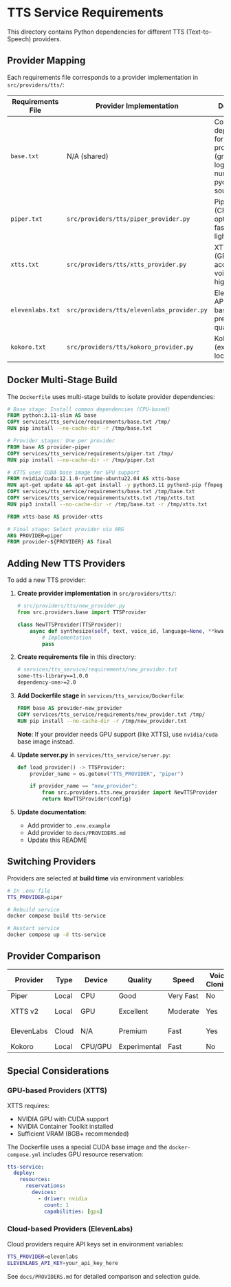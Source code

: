 # TTS Service Requirements

This directory contains Python dependencies for different TTS (Text-to-Speech) providers.

## Provider Mapping

Each requirements file corresponds to a provider implementation in `src/providers/tts/`:

| Requirements File | Provider Implementation | Description |
|-------------------|------------------------|-------------|
| `base.txt` | N/A (shared) | Common dependencies for all TTS providers (grpcio, loguru, numpy, pydantic, soundfile) |
| `piper.txt` | `src/providers/tts/piper_provider.py` | Piper TTS (CPU-optimized, fast, lightweight) |
| `xtts.txt` | `src/providers/tts/xtts_provider.py` | XTTS v2 (GPU-accelerated, voice cloning, high quality) |
| `elevenlabs.txt` | `src/providers/tts/elevenlabs_provider.py` | ElevenLabs API (cloud-based, premium quality) |
| `kokoro.txt` | `src/providers/tts/kokoro_provider.py` | Kokoro TTS (experimental, local) |

## Docker Multi-Stage Build

The `Dockerfile` uses multi-stage builds to isolate provider dependencies:

```dockerfile
# Base stage: Install common dependencies (CPU-based)
FROM python:3.11-slim AS base
COPY services/tts_service/requirements/base.txt /tmp/
RUN pip install --no-cache-dir -r /tmp/base.txt

# Provider stages: One per provider
FROM base AS provider-piper
COPY services/tts_service/requirements/piper.txt /tmp/
RUN pip install --no-cache-dir -r /tmp/piper.txt

# XTTS uses CUDA base image for GPU support
FROM nvidia/cuda:12.1.0-runtime-ubuntu22.04 AS xtts-base
RUN apt-get update && apt-get install -y python3.11 python3-pip ffmpeg libsndfile1
COPY services/tts_service/requirements/base.txt /tmp/base.txt
COPY services/tts_service/requirements/xtts.txt /tmp/xtts.txt
RUN pip3 install --no-cache-dir -r /tmp/base.txt -r /tmp/xtts.txt

FROM xtts-base AS provider-xtts

# Final stage: Select provider via ARG
ARG PROVIDER=piper
FROM provider-${PROVIDER} AS final
```

## Adding New TTS Providers

To add a new TTS provider:

1. **Create provider implementation** in `src/providers/tts/`:
   ```python
   # src/providers/tts/new_provider.py
   from src.providers.base import TTSProvider

   class NewTTSProvider(TTSProvider):
       async def synthesize(self, text, voice_id, language=None, **kwargs):
           # Implementation
           pass
   ```

2. **Create requirements file** in this directory:
   ```bash
   # services/tts_service/requirements/new_provider.txt
   some-tts-library==1.0.0
   dependency-one>=2.0
   ```

3. **Add Dockerfile stage** in `services/tts_service/Dockerfile`:
   ```dockerfile
   FROM base AS provider-new_provider
   COPY services/tts_service/requirements/new_provider.txt /tmp/
   RUN pip install --no-cache-dir -r /tmp/new_provider.txt
   ```

   **Note**: If your provider needs GPU support (like XTTS), use `nvidia/cuda` base image instead.

4. **Update server.py** in `services/tts_service/server.py`:
   ```python
   def load_provider() -> TTSProvider:
       provider_name = os.getenv("TTS_PROVIDER", "piper")

       if provider_name == "new_provider":
           from src.providers.tts.new_provider import NewTTSProvider
           return NewTTSProvider(config)
   ```

5. **Update documentation**:
   - Add provider to `.env.example`
   - Add provider to `docs/PROVIDERS.md`
   - Update this README

## Switching Providers

Providers are selected at **build time** via environment variables:

```bash
# In .env file
TTS_PROVIDER=piper

# Rebuild service
docker compose build tts-service

# Restart service
docker compose up -d tts-service
```

## Provider Comparison

| Provider | Type | Device | Quality | Speed | Voice Cloning | Cost |
|----------|------|--------|---------|-------|---------------|------|
| Piper | Local | CPU | Good | Very Fast | No | Free |
| XTTS v2 | Local | GPU | Excellent | Moderate | Yes | GPU required |
| ElevenLabs | Cloud | N/A | Premium | Fast | Yes | Pay per char |
| Kokoro | Local | CPU/GPU | Experimental | Fast | No | Free |

## Special Considerations

### GPU-based Providers (XTTS)

XTTS requires:
- NVIDIA GPU with CUDA support
- NVIDIA Container Toolkit installed
- Sufficient VRAM (8GB+ recommended)

The Dockerfile uses a special CUDA base image and the `docker-compose.yml` includes GPU resource reservation:

```yaml
tts-service:
  deploy:
    resources:
      reservations:
        devices:
          - driver: nvidia
            count: 1
            capabilities: [gpu]
```

### Cloud-based Providers (ElevenLabs)

Cloud providers require API keys set in environment variables:

```bash
TTS_PROVIDER=elevenlabs
ELEVENLABS_API_KEY=your_api_key_here
```

See `docs/PROVIDERS.md` for detailed comparison and selection guide.

